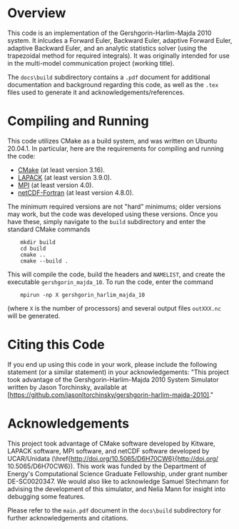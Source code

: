 # Overview

This code is an implementation of the Gershgorin-Harlim-Majda 2010 system. It inlcudes a Forward Euler, Backward Euler, adaptive Forward Euler, adaptive Backward Euler, and an analytic statistics solver (using the trapezoidal method for required integrals). It was originally intended for use in the multi-model communication project (working title).

The `docs\build` subdirectory contains a `.pdf` document for additional documentation and background regarding this code, as well as the `.tex` files used to generate it and acknowledgements/references.

# Compiling and Running

This code utilizes CMake as a build system, and was written on Ubuntu 20.04.1. In particular, here are the requirements for compiling and running the code:
  - [CMake](https://gitlab.kitware.com/cmake/cmake) (at least version 3.16).
  - [LAPACK](https://github.com/Reference-LAPACK/lapack) (at least version 3.9.0).
  - [MPI](https://www.mpi-forum.org/docs/) (at least version 4.0).
  - [netCDF-Fortran](https://github.com/Unidata/netcdf-fortran) (at least version 4.8.0).

The minimum required versions are not "hard" minimums; older versions may work, but the code was developed using these versions. Once you have these, simply navigate to the `build` subdirectory and enter the standard CMake commands
```
	mkdir build
	cd build
	cmake ..
	cmake --build .
```

This will compile the code, build the headers and `NAMELIST`, and create the executable `gershgorin_majda_10`. To run the code, enter the command
```
	mpirun -np X gershgorin_harlim_majda_10
```
(where `X` is the number of processors) and several output files `outXXX.nc` will be generated.

# Citing this Code

If you end up using this code in your work, please include the following statement (or a similar statement) in your acknowledgements:
"This project took advantage of the Gershgorin-Harlim-Majda 2010 System Simulator written by Jason Torchinsky, available at [https://github.com/jasonltorchinsky/gershgorin-harlim-majda-2010]."

# Acknowledgements

This project took advantage of CMake software developed by Kitware, LAPACK software, MPI software, and netCDF software developed by UCAR/Unidata (\href{http://doi.org/10.5065/D6H70CW6}{http://doi.org/ 10.5065/D6H70CW6}). This work was funded by the Department of Energy's Computational Science Graduate Fellowship, under grant number DE-SC0020347. We would also like to acknowledge Samuel Stechmann for advising the development of this simulator, and Nelia Mann for insight into debugging some features.

Please refer to the `main.pdf` document in the `docs\build` subdirectory for further acknowledgements and citations.



